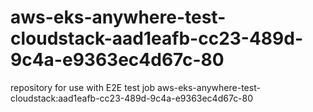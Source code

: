 # aws-eks-anywhere-test-cloudstack-aad1eafb-cc23-489d-9c4a-e9363ec4d67c-80
repository for use with E2E test job aws-eks-anywhere-test-cloudstack:aad1eafb-cc23-489d-9c4a-e9363ec4d67c-80
